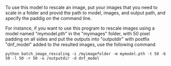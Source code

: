 
To use this model to rescale an image, put your images that you need to scale in a folder and provid the path to model, images, and output path, and specify the paddig on the command line.

For instance, if you want to use this program to rescale images using a model named "mymodel.pth" in the "myimages" folder, with 50 pixel padding on all sides and put the outputs into "outputdir" with postfix "dnf_model" added to the resulted images, use the following command

```
python batch_image_rescaling -i /myimagefolder -m mymodel.pth -t 50 -b 50 -l 50 -r 50 -o /outputdir -d dnf_model
```
 
    
